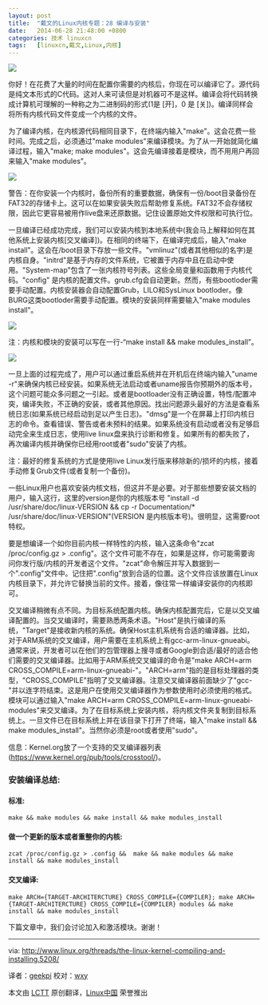 ```yaml
---
layout: post
title:	"戴文的Linux内核专题：28 编译与安装"
date:	2014-06-28 21:48:00 +0800 
categories:	技术 linuxcn 
tags:	[linuxcn,戴文,Linux,内核]
---
```



![](/Asserts/Images//attachment/album/201406/28/214802qlnlnlzuuumzl91l.jpg)


你好！在花费了大量的时间在配置你需要的内核后，你现在可以编译它了。源代码是纯文本形式的C代码。这对人来可读但是对机器可不是这样。编译会将代码转换成计算机可理解的一种称之为二进制码的形式(1是 [开]，0 是 [关])。编译同样会将所有内核代码文件变成一个内核的文件。


为了编译内核，在内核源代码相同目录下，在终端内输入"make"。这会花费一些时间。完成之后，必须通过"make modules"来编译模块。为了从一开始就简化编译过程，输入"make; make modules"。这会先编译接着是模块，而不用用户再回来输入"make modules"。


![](/Asserts/Images//attachment/album/201406/28/214804thke9mhjceecfmd3.jpg)


警告：在你安装一个内核时，备份所有的重要数据，确保有一份/boot目录备份在FAT32的存储卡上。这可以在如果安装失败后帮助修复系统。FAT32不会存储权限，因此它更容易被用作live盘来还原数据。记住设置原始文件权限和可执行位。


一旦编译已经成功完成，我们可以安装内核到本地系统中(我会马上解释如何在其他系统上安装内核[交叉编译])。在相同的终端下，在编译完成后，输入"make install"。这会在/boot目录下存放一些文件。"vmlinuz"(或者其他相似的名字)是内核自身。"initrd"是基于内存的文件系统，它被置于内存中且在启动中使用。"System-map"包含了一张内核符号列表。这些全局变量和函数用于内核代码。"config" 是内核的配置文件。grub.cfg会自动更新。然而，有些bootloder需要手动配置。内核安装器会自动配置Grub，LILO和SysLinux bootloder。像BURG这类bootloder需要手动配置。模块的安装同样需要输入"make modules install"。


![](/Asserts/Images//attachment/album/201406/28/214806py0b0a22zbzpgkhp.jpg)


注：内核和模块的安装可以写在一行-“make install && make modules\_install”。


![](/Asserts/Images//attachment/album/201406/28/214809l1bo1crulrlrrkck.jpg)


一旦上面的过程完成了，用户可以通过重启系统并在开机后在终端内输入"uname -r"来确保内核已经安装。如果系统无法启动或者uname报告你预期外的版本号，这个问题可能众多问题之一引起。或者是bootloader没有正确设置，特性/配置冲突，编译失败，不正确的安装，或者其他原因。找出问题源头最好的方法是查看系统日志(如果系统已经启动到足以产生日志)。"dmsg"是一个在屏幕上打印内核日志的命令。查看错误、警告或者未预料的结果。如果系统没有启动或者没有足够启动完全来生成日志，使用live linux盘来执行诊断和修复。如果所有的都失败了，再次编译内核并确保你已经用root或者"sudo"安装了内核。


注：最好的修复系统的方式是使用live Linux发行版来移除新的/损坏的内核，接着手动修复Grub文件(或者复制一个备份)。


一些Linux用户也喜欢安装内核文档，但这并不是必要。对于那些想要安装文档的用户，输入这行，这里的version是你的内核版本号 "install -d /usr/share/doc/linux-VERSION && cp -r Documentation/\* /usr/share/doc/linux-VERSION"(VERSION 是内核版本号)。很明显，这需要root特权。


要是想编译一个如你目前内核一样特性的内核，输入这条命令"zcat /proc/config.gz > .config"。这个文件可能不存在，如果是这样，你可能需要询问你发行版/内核的开发者这个文件。"zcat"命令解压并写入数据到一个".config"文件中。记住把".config"放到合适的位置。这个文件应该放置在Linux内核目录下，并允许它替换当前的文件。接着，像往常一样编译安装你的内核即可。


交叉编译稍微有点不同。为目标系统配置内核。确保内核配置完后，它是以交叉编译配置的。当交叉编译时，需要熟悉两条术语。"Host"是执行编译的系统，"Target"是接收新内核的系统。确保Host主机系统有合适的编译器。比如，对于ARM系统的交叉编译，用户需要在主机系统上有gcc-arm-linux-gnueabi。通常来说，开发者可以在他们的包管理器上搜寻或者Google到合适/最好的适合他们需要的交叉编译器。比如用于ARM系统交叉编译的命令是"make ARCH=arm CROSS\_COMPILE=arm-linux-gnueabi-"。"ARCH=arm"指的是目标处理器的类型，"CROSS\_COMPILE"指明了交叉编译器。注意交叉编译器前面缺少了"gcc-"并以连字符结束。这是用户在使用交叉编译器作为参数使用时必须使用的格式。模块可以通过输入"make ARCH=arm CROSS\_COMPILE=arm-linux-gnueabi- modules"来交叉编译。为了在目标系统上安装内核，将内核文件夹复制到目标系统上。一旦文件已在目标系统上并在该目录下打开了终端，输入"make install && make modules\_install"。当然你必须是root或者使用"sudo"。


信息：Kernel.org放了一个支持的交叉编译器列表(<https://www.kernel.org/pub/tools/crosstool/>)。


### 安装编译总结:


#### 标准:



```
make && make modules && make install && make modules_install

```

#### 做一个更新的版本或者重整你的内核:



```
zcat /proc/config.gz > .config &&  make && make modules && make install && make modules_install

```

#### 交叉编译:



```
make ARCH={TARGET-ARCHITERCTURE} CROSS_COMPILE={COMPILER}; make ARCH={TARGET-ARCHITERCTURE} CROSS_COMPILE={COMPILER} modules && make install && make modules_install

```

下篇文章中，我们会讨论加入和激活模块。谢谢！




---


via: <http://www.linux.org/threads/the-linux-kernel-compiling-and-installing.5208/>


译者：[geekpi](https://github.com/geekpi) 校对：[wxy](https://github.com/wxy)


本文由 [LCTT](https://github.com/LCTT/TranslateProject) 原创翻译，[Linux中国](http://linux.cn/) 荣誉推出
